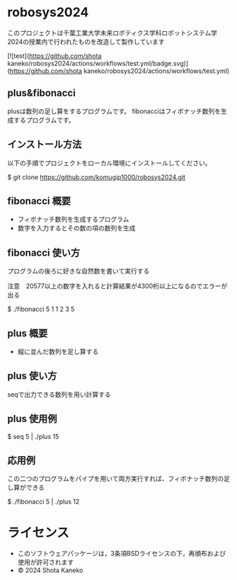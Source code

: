 # robosys2024

このプロジェクトは千葉工業大学未来ロボティクス学科ロボットシステム学2024の授業内で行われたものを改造して製作しています

[![test](https://github.com/shota kaneko/robosys2024/actions/workflows/test.yml/badge.svg)](https://github.com/shota kaneko/robosys2024/actions/workflows/test.yml)

## plus&fibonacci

plusは数列の足し算をするプログラムです。
fibonacciはフィボナッチ数列を生成するプログラムです。


## インストール方法

以下の手順でプロジェクトをローカル環境にインストールしてください。

$ git clone https://github.com/komugip1000/robosys2024.git


## fibonacci 概要

- フィボナッチ数列を生成するプログラム
- 数字を入力するとその数の項の数列を生成


## fibonacci 使い方

プログラムの後ろに好きな自然数を書いて実行する

注意　20577以上の数字を入れると計算結果が4300桁以上になるのでエラーが出る


$ ./fibonacci 5
1
1
2
3
5


## plus 概要

- 縦に並んだ数列を足し算する

 
## plus 使い方

seqで出力できる数列を用い計算する


## plus 使用例

$ seq 5 | ./plus
15


## 応用例

この二つのプログラムをパイプを用いて両方実行すれば、フィボナッチ数列の足し算ができる

$ ./fibonacci 5 | ./plus
12


# ライセンス
- このソフトウェアパッケージは，3条項BSDライセンスの下，再頒布および使用が許可されます
- © 2024 Shota Kaneko
